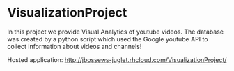 # VisualizationProject

In this project we provide Visual Analytics of youtube videos. 
The database was created by a python script which used the Google youtube API to collect information about videos and channels!

Hosted application:
http://jbossews-juglet.rhcloud.com/VisualizationProject/
